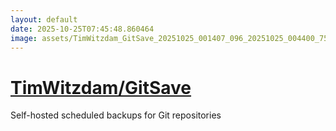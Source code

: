 ```yaml
---
layout: default
date: 2025-10-25T07:45:48.860464
image: assets/TimWitzdam_GitSave_20251025_001407_096_20251025_004400_759f3c--20251025T024410194--cropped.png
---
```


# [TimWitzdam/GitSave](https://github.com/TimWitzdam/GitSave/)

Self-hosted scheduled backups for Git repositories
